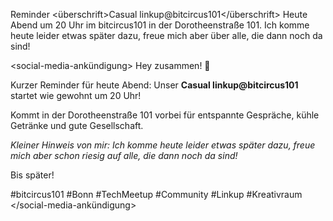 <typ>Reminder</typ>
<überschrift>Casual linkup@bitcircus101</überschrift>
<info>Heute Abend um 20 Uhr im bitcircus101 in der Dorotheenstraße 101.</info>
<info>Ich komme heute leider etwas später dazu, freue mich aber über alle, die dann noch da sind!</info>

<social-media-ankündigung>
Hey zusammen! 👋

Kurzer Reminder für heute Abend: Unser **Casual linkup@bitcircus101** startet wie gewohnt um 20 Uhr!

Kommt in der Dorotheenstraße 101 vorbei für entspannte Gespräche, kühle Getränke und gute Gesellschaft.

*Kleiner Hinweis von mir: Ich komme heute leider etwas später dazu, freue mich aber schon riesig auf alle, die dann noch da sind!*

Bis später!

#bitcircus101 #Bonn #TechMeetup #Community #Linkup #Kreativraum
</social-media-ankündigung>